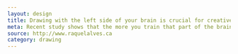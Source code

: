 ```yaml
---
layout: design
title: Drawing with the left side of your brain is crucial for creative development
meta: Recent study shows that the more you train that part of the brain the more fluid your brain will be when facing a hard situation
source: http://www.raquelalves.ca
category: drawing
---
```

